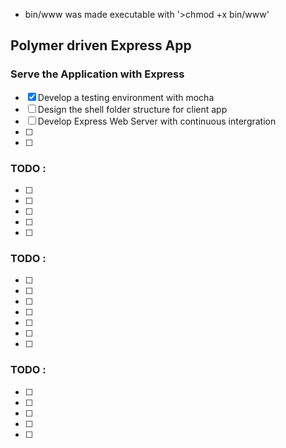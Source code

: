 * bin/www was made executable with '>chmod +x bin/www'

## Polymer driven Express App 
### Serve the Application with Express
- [x] Develop a testing environment with mocha
- [ ] Design the shell folder structure for client app
- [ ] Develop Express Web Server with continuous intergration
- [ ] 
- [ ] 

### TODO :
- [ ] 
- [ ] 
- [ ] 
- [ ] 
- [ ] 

### TODO : 
- [ ] 
- [ ] 
- [ ] 
- [ ] 
- [ ] 
- [ ] 
- [ ] 

### TODO : 
- [ ] 
- [ ] 
- [ ] 
- [ ] 
- [ ] 


